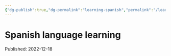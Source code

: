 ```yaml
---
{"dg-publish":true,"dg-permalink":"learning-spanish","permalink":"/learning-spanish/"}
---
```



# Spanish language learning
Published: 2022-12-18

